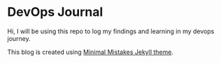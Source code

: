 # DevOps Journal

Hi, I will be using this repo to log my findings and learning in my devops journey.

This blog is created using [Minimal Mistakes Jekyll theme](https://github.com/mmistakes/minimal-mistakes).
